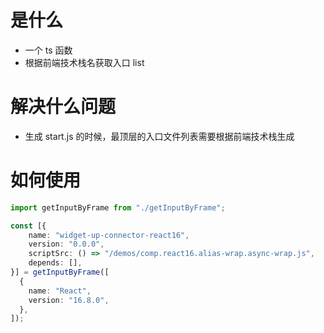 # 是什么

- 一个 ts 函数
- 根据前端技术栈名获取入口 list

# 解决什么问题

- 生成 start.js 的时候，最顶层的入口文件列表需要根据前端技术栈生成

# 如何使用

```ts
import getInputByFrame from "./getInputByFrame";

const [{
    name: "widget-up-connector-react16",
    version: "0.0.0",
    scriptSrc: () => "/demos/comp.react16.alias-wrap.async-wrap.js",
    depends: [],
}] = getInputByFrame([
  {
    name: "React",
    version: "16.8.0",
  },
]);
```
